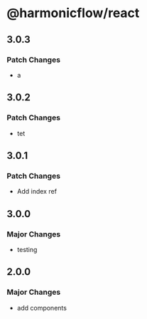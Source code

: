 # @harmonicflow/react

## 3.0.3

### Patch Changes

- a

## 3.0.2

### Patch Changes

- tet

## 3.0.1

### Patch Changes

- Add index ref

## 3.0.0

### Major Changes

- testing

## 2.0.0

### Major Changes

- add components
